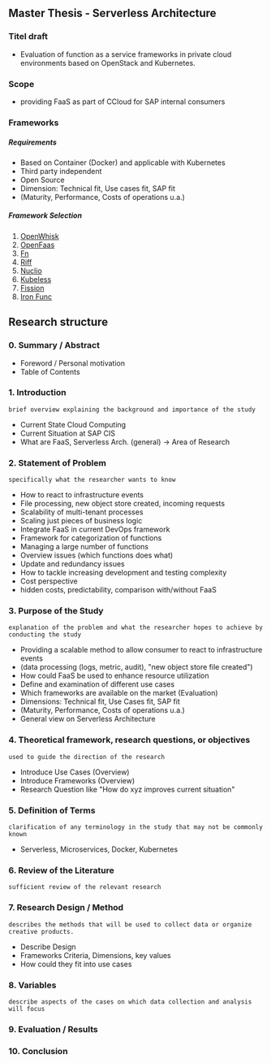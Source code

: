 ## Master Thesis - Serverless Architecture

### Titel draft
* Evaluation of function as a service frameworks in private cloud environments based on OpenStack and Kubernetes. 

### Scope
* providing FaaS as part of CCloud for SAP internal consumers

### Frameworks 
##### Requirements
* Based on Container (Docker) and applicable with Kubernetes
* Third party independent
* Open Source
* Dimension: Technical fit, Use cases fit, SAP fit 
 * (Maturity, Performance, Costs of operations u.a.)

##### Framework Selection

1. [OpenWhisk](https://github.com/apache/incubator-openwhisk)
2. [OpenFaas](https://github.com/openfaas/faas)
3. [Fn](https://github.com/fnproject/fn)
4. [Riff](https://github.com/projectriff/riff)
5. [Nuclio](https://github.com/nuclio/nuclio)
6. [Kubeless](https://github.com/kubeless/kubeless)
7. [Fission](https://github.com/fission/fission)
8. [Iron Func](https://github.com/iron-io/functions)


## Research structure

### 0. Summary / Abstract
* Foreword / Personal motivation
* Table of Contents

### 1. Introduction 
`brief overview explaining the background and importance of the study`

* Current State Cloud Computing
* Current Situation at SAP CIS
* What are FaaS, Serverless Arch. (general) -> Area of Research

### 2. Statement of Problem  
`specifically what the researcher wants to know`

* How to react to infrastructure events
 * File processing, new object store created, incoming requests
* Scalability of multi-tenant processes
 * Scaling just pieces of business logic 
* Integrate FaaS in current DevOps framework
* Framework for categorization of functions
 * Managing a large number of functions 
 * Overview issues (which functions does what)
 * Update and redundancy issues
* How to tackle increasing development and testing complexity
* Cost perspective 
 * hidden costs, predictability, comparison with/without FaaS

### 3. Purpose of the Study 
`explanation of the problem and what the researcher hopes to achieve by conducting the study`

* Providing a scalable method to allow consumer to react to infrastructure events 
 * (data processing (logs, metric, audit), "new object store file created")
* How could FaaS be used to enhance resource utilization 
* Define and examination of different use cases  
* Which frameworks are available on the market (Evaluation)
 * Dimensions: Technical fit, Use Cases fit, SAP fit 
 * (Maturity, Performance, Costs of operations u.a.)
* General view on Serverless Architecture

### 4. Theoretical framework, research questions, or objectives 
`used to guide the direction of the research`

* Introduce Use Cases (Overview)
* Introduce Frameworks (Overview)
* Research Question like "How do xyz improves current situation"

### 5. Definition of Terms 
`clarification of any terminology in the study that may not be commonly known`

* Serverless, Microservices, Docker, Kubernetes

### 6. Review of the Literature 
`sufficient review of the relevant research` 

### 7. Research Design / Method 
`describes the methods that will be used to collect data or organize creative products.` 

* Describe Design
* Frameworks Criteria, Dimensions, key values
* How could they fit into use cases

### 8. Variables 
`describe aspects of the cases on which data collection and analysis will focus`

### 9. Evaluation / Results
 

### 10. Conclusion
